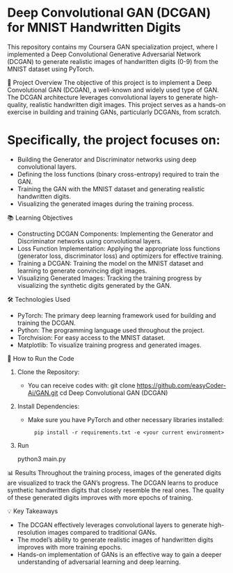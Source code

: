 # Deep Convolutional GAN (DCGAN) for MNIST Handwritten Digits
This repository contains my Coursera GAN specialization project, where I implemented a Deep Convolutional Generative Adversarial Network (DCGAN) to generate realistic images of handwritten digits (0-9) from the MNIST dataset using PyTorch.

📜 Project Overview
The objective of this project is to implement a Deep Convolutional GAN (DCGAN), a well-known and widely used type of GAN. The DCGAN architecture leverages convolutional layers to generate high-quality, realistic handwritten digit images. This project serves as a hands-on exercise in building and training GANs, particularly DCGANs, from scratch.

# Specifically, the project focuses on:

 - Building the Generator and Discriminator networks using deep convolutional layers.
 - Defining the loss functions (binary cross-entropy) required to train the GAN.
 - Training the GAN with the MNIST dataset and generating realistic handwritten digits.
 - Visualizing the generated images during the training process.

📚 Learning Objectives
- Constructing DCGAN Components: Implementing the Generator and Discriminator networks using convolutional layers.
- Loss Function Implementation: Applying the appropriate loss functions (generator loss, discriminator loss) and optimizers for effective training.
- Training a DCGAN: Training the model on the MNIST dataset and learning to generate convincing digit images.
- Visualizing Generated Images: Tracking the training progress by visualizing the synthetic digits generated by the GAN.

🛠️ Technologies Used
- PyTorch: The primary deep learning framework used for building and training the DCGAN.
- Python: The programming language used throughout the project.
- Torchvision: For easy access to the MNIST dataset.
- Matplotlib: To visualize training progress and generated images.

🚀 How to Run the Code
1.  Clone the Repository:
    - You can receive codes with:
            git clone https://github.com/easyCoder-Ai/GAN.git
            cd Deep Convolutional GAN (DCGAN)
    

2. Install Dependencies:
    - Make sure you have PyTorch and other necessary libraries installed:
    
            pip install -r requirements.txt -e <your current environment>

3.  Run 

    python3 main.py


📊 Results
Throughout the training process, images of the generated digits are visualized to track the GAN’s progress. The DCGAN learns to produce synthetic handwritten digits that closely resemble the real ones. The quality of these generated digits improves with more epochs of training.


💡 Key Takeaways
- The DCGAN effectively leverages convolutional layers to generate high-resolution images compared to traditional GANs.
- The model’s ability to generate realistic images of handwritten digits improves with more training epochs.
- Hands-on implementation of GANs is an effective way to gain a deeper understanding of adversarial learning and deep learning.